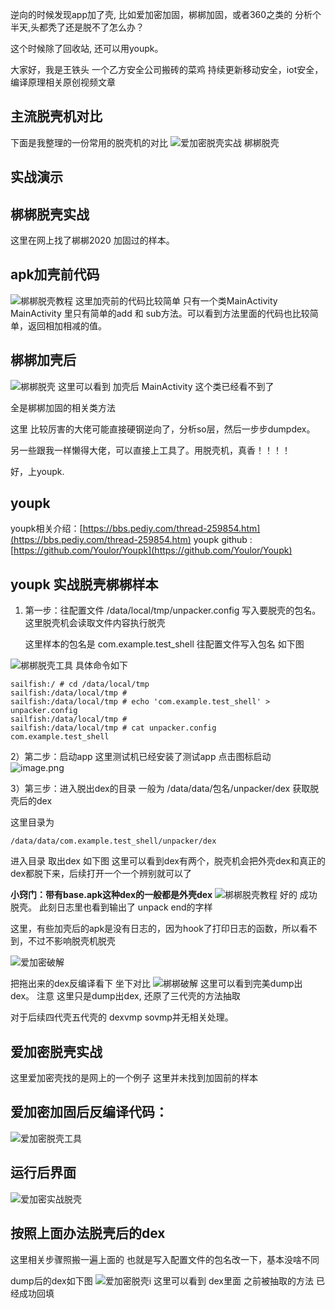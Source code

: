 逆向的时候发现app加了壳, 比如爱加密加固，梆梆加固，或者360之类的 分析个半天,头都秃了还是脱不了怎么办？

这个时候除了回收站, 还可以用youpk。

大家好，我是王铁头 一个乙方安全公司搬砖的菜鸡
持续更新移动安全，iot安全，编译原理相关原创视频文章

## 主流脱壳机对比
下面是我整理的一份常用的脱壳机的对比
![爱加密脱壳实战 梆梆脱壳](https://upload-images.jianshu.io/upload_images/25193798-96d6136bb3afdb9c.png?imageMogr2/auto-orient/strip%7CimageView2/2/w/1240)
## 实战演示
## 梆梆脱壳实战
这里在网上找了梆梆2020 加固过的样本。
## apk加壳前代码
![梆梆脱壳教程](https://upload-images.jianshu.io/upload_images/25193798-b55bef76d3c48221.png?imageMogr2/auto-orient/strip%7CimageView2/2/w/1240)
这里加壳前的代码比较简单 只有一个类MainActivity  MainActivity 里只有简单的add 和 sub方法。可以看到方法里面的代码也比较简单，返回相加相减的值。

## 梆梆加壳后
![梆梆脱壳](https://upload-images.jianshu.io/upload_images/25193798-6d1422aca2df3768.png?imageMogr2/auto-orient/strip%7CimageView2/2/w/1240)
这里可以看到  加壳后 MainActivity 这个类已经看不到了  

全是梆梆加固的相关类方法

这里 比较厉害的大佬可能直接硬钢逆向了，分析so层，然后一步步dumpdex。

另一些跟我一样懒得大佬，可以直接上工具了。用脱壳机，真香！！！！

好，上youpk.

## youpk
youpk相关介绍：[https://bbs.pediy.com/thread-259854.htm](https://bbs.pediy.com/thread-259854.htm)
youpk github :      [https://github.com/Youlor/Youpk](https://github.com/Youlor/Youpk)

## youpk 实战脱壳梆梆样本
1)  第一步：往配置文件 /data/local/tmp/unpacker.config 写入要脱壳的包名。
    这里脱壳机会读取文件内容执行脱壳

    这里样本的包名是 com.example.test_shell
   往配置文件写入包名 如下图

![梆梆脱壳工具](https://upload-images.jianshu.io/upload_images/25193798-4bdaa540df93bd81.png?imageMogr2/auto-orient/strip%7CimageView2/2/w/1240)
具体命令如下
```
sailfish:/ # cd /data/local/tmp
sailfish:/data/local/tmp # 
sailfish:/data/local/tmp # echo 'com.example.test_shell' > unpacker.config
sailfish:/data/local/tmp # 
sailfish:/data/local/tmp # cat unpacker.config 
com.example.test_shell
```
2）第二步：启动app
这里测试机已经安装了测试app 点击图标启动
![image.png](https://upload-images.jianshu.io/upload_images/25193798-098073ee5a2f341a.png?imageMogr2/auto-orient/strip%7CimageView2/2/w/1240)

3）第三步：进入脱出dex的目录 一般为 /data/data/包名/unpacker/dex 获取脱壳后的dex

这里目录为
```
/data/data/com.example.test_shell/unpacker/dex
```
进入目录 取出dex 如下图  这里可以看到dex有两个，脱壳机会把外壳dex和真正的dex都脱下来，后续打开一个一个辨别就可以了

**小窍门：带有base.apk这种dex的一般都是外壳dex**
![梆梆脱壳教程](https://upload-images.jianshu.io/upload_images/25193798-537689040b76f5f7.png?imageMogr2/auto-orient/strip%7CimageView2/2/w/1240)
好的 成功脱壳。
此刻日志里也看到输出了  unpack end的字样

这里，有些加壳后的apk是没有日志的，因为hook了打印日志的函数，所以看不到，不过不影响脱壳机脱壳

![爱加密破解](https://upload-images.jianshu.io/upload_images/25193798-3bfcc061a5e28daf.png?imageMogr2/auto-orient/strip%7CimageView2/2/w/1240)

把拖出来的dex反编译看下 坐下对比
![梆梆破解](https://upload-images.jianshu.io/upload_images/25193798-2b64a803fec7011f.png?imageMogr2/auto-orient/strip%7CimageView2/2/w/1240)
这里可以看到完美dump出dex。
注意 这里只是dump出dex, 还原了三代壳的方法抽取

对于后续四代壳五代壳的 dexvmp sovmp并无相关处理。

## 爱加密脱壳实战
这里爱加密壳找的是网上的一个例子 这里并未找到加固前的样本
 

## 爱加密加固后反编译代码：
![爱加密脱壳工具](https://upload-images.jianshu.io/upload_images/25193798-14448c60358b1d97.png?imageMogr2/auto-orient/strip%7CimageView2/2/w/1240)
## 运行后界面
![爱加密实战脱壳](https://upload-images.jianshu.io/upload_images/25193798-fb2e5b4f068ceb80.png?imageMogr2/auto-orient/strip%7CimageView2/2/w/1240)
## 按照上面办法脱壳后的dex
这里相关步骤照搬一遍上面的 也就是写入配置文件的包名改一下，基本没啥不同

dump后的dex如下图
![爱加密脱壳i](https://upload-images.jianshu.io/upload_images/25193798-596d30a69ac79338.png?imageMogr2/auto-orient/strip%7CimageView2/2/w/1240)
这里可以看到 dex里面 之前被抽取的方法 已经成功回填

